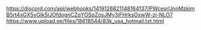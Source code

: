 https://discord.com/api/webhooks/1419126821148164137/PWcesrUnnMzkimB5rt4xGX5vGIk5lJOfdognCZqYOSpZosJMy3jFHrksOxwW-zj-NLO7
https://www.upload.ee/files/18618544/83k_usa_hotmail.txt.html

